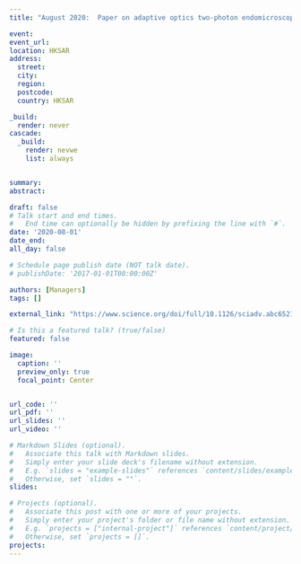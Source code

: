 ```yaml
---
title: "August 2020:  Paper on adaptive optics two-photon endomicroscopy for deep brain imaging is accepted by Science Advances. Congratulations to Zhongya, Congping and co-authors! "

event: 
event_url: 
location: HKSAR
address:
  street: 
  city: 
  region: 
  postcode: 
  country: HKSAR

_build:
  render: never
cascade:
  _build:
    render: nevwe
    list: always


summary: 
abstract: 

draft: false
# Talk start and end times.
#   End time can optionally be hidden by prefixing the line with `#`.
date: '2020-08-01'
date_end: 
all_day: false

# Schedule page publish date (NOT talk date).
# publishDate: '2017-01-01T00:00:00Z'

authors: [Managers]
tags: []

external_link: "https://www.science.org/doi/full/10.1126/sciadv.abc6521?rss=1"

# Is this a featured talk? (true/false)
featured: false

image:
  caption: ''
  preview_only: true
  focal_point: Center


url_code: ''
url_pdf: ''
url_slides: ''
url_video: ''

# Markdown Slides (optional).
#   Associate this talk with Markdown slides.
#   Simply enter your slide deck's filename without extension.
#   E.g. `slides = "example-slides"` references `content/slides/example-slides.md`.
#   Otherwise, set `slides = ""`.
slides:

# Projects (optional).
#   Associate this post with one or more of your projects.
#   Simply enter your project's folder or file name without extension.
#   E.g. `projects = ["internal-project"]` references `content/project/deep-learning/index.md`.
#   Otherwise, set `projects = []`.
projects:
---
```



